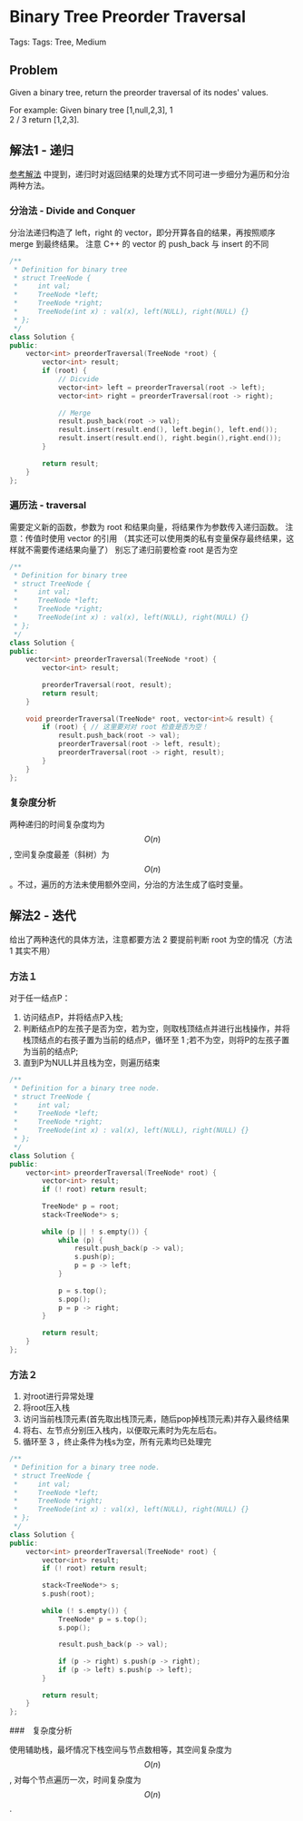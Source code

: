 # Binary Tree Preorder Traversal

Tags: Tags: Tree, Medium

## Problem

Given a binary tree, return the preorder traversal of its nodes' values.

For example:
Given binary tree [1,null,2,3],
   1
    \
     2
    /
   3
return [1,2,3].

## 解法1 - 递归

[参考解法](https://algorithm.yuanbin.me/zh-hans/binary_tree/binary_tree_preorder_traversal.html) 中提到，递归时对返回结果的处理方式不同可进一步细分为遍历和分治两种方法。

### 分治法 - Divide and Conquer

分治法递归构造了 left，right 的 vector，即分开算各自的结果，再按照顺序 merge 到最终结果。
注意 C++ 的 vector 的 push_back 与 insert 的不同

```cpp
/**
 * Definition for binary tree
 * struct TreeNode {
 *     int val;
 *     TreeNode *left;
 *     TreeNode *right;
 *     TreeNode(int x) : val(x), left(NULL), right(NULL) {}
 * };
 */
class Solution {
public:
    vector<int> preorderTraversal(TreeNode *root) {
        vector<int> result;
        if (root) {
            // Dicvide
            vector<int> left = preorderTraversal(root -> left);
            vector<int> right = preorderTraversal(root -> right);
            
            // Merge
            result.push_back(root -> val);
            result.insert(result.end(), left.begin(), left.end());
            result.insert(result.end(), right.begin(),right.end());
        }
        
        return result;
    }
};
```

### 遍历法 - traversal

需要定义新的函数，参数为 root 和结果向量，将结果作为参数传入递归函数。
注意：传值时使用 vector 的引用
（其实还可以使用类的私有变量保存最终结果，这样就不需要传递结果向量了）
别忘了递归前要检查 root 是否为空

```cpp
/**
 * Definition for binary tree
 * struct TreeNode {
 *     int val;
 *     TreeNode *left;
 *     TreeNode *right;
 *     TreeNode(int x) : val(x), left(NULL), right(NULL) {}
 * };
 */
class Solution {
public:
    vector<int> preorderTraversal(TreeNode *root) {
        vector<int> result;
        
        preorderTraversal(root, result);
        return result;
    }
    
    void preorderTraversal(TreeNode* root, vector<int>& result) {
        if (root) { // 这里要对对 root 检查是否为空！
            result.push_back(root -> val);
            preorderTraversal(root -> left, result);
            preorderTraversal(root -> right, result);
        }
    }
};
```

### 复杂度分析

两种递归的时间复杂度均为 $$O(n)$$, 空间复杂度最差（斜树）为 $$O(n)$$。不过，遍历的方法未使用额外空间，分治的方法生成了临时变量。

## 解法2 - 迭代

给出了两种迭代的具体方法，注意都要方法 2 要提前判断 root 为空的情况（方法1 其实不用）

### 方法１

对于任一结点P：
1. 访问结点P，并将结点P入栈;
2. 判断结点P的左孩子是否为空，若为空，则取栈顶结点并进行出栈操作，并将栈顶结点的右孩子置为当前的结点P，循环至 1 ;若不为空，则将P的左孩子置为当前的结点P;
3. 直到P为NULL并且栈为空，则遍历结束

```cpp
/**
 * Definition for a binary tree node.
 * struct TreeNode {
 *     int val;
 *     TreeNode *left;
 *     TreeNode *right;
 *     TreeNode(int x) : val(x), left(NULL), right(NULL) {}
 * };
 */
class Solution {
public:
    vector<int> preorderTraversal(TreeNode* root) {
        vector<int> result;
        if (! root) return result;
        
        TreeNode* p = root;
        stack<TreeNode*> s;
        
        while (p || ! s.empty()) {
            while (p) {
                result.push_back(p -> val);
                s.push(p);
                p = p -> left;
            }
            
            p = s.top();
            s.pop();
            p = p -> right;
        }
        
        return result;
    }
};
```

### 方法２

1. 对root进行异常处理
2. 将root压入栈
3. 访问当前栈顶元素(首先取出栈顶元素，随后pop掉栈顶元素)并存入最终结果
4. 将右、左节点分别压入栈内，以便取元素时为先左后右。
5. 循环至 3 ，终止条件为栈s为空，所有元素均已处理完

```cpp
/**
 * Definition for a binary tree node.
 * struct TreeNode {
 *     int val;
 *     TreeNode *left;
 *     TreeNode *right;
 *     TreeNode(int x) : val(x), left(NULL), right(NULL) {}
 * };
 */
class Solution {
public:
    vector<int> preorderTraversal(TreeNode* root) {
        vector<int> result;
        if (! root) return result;
        
        stack<TreeNode*> s;
        s.push(root);
        
        while (! s.empty()) {
            TreeNode* p = s.top();
            s.pop();
            
            result.push_back(p -> val);
            
            if (p -> right) s.push(p -> right);
            if (p -> left) s.push(p -> left);
        }
        
        return result;
    }
};
```

###　复杂度分析

使用辅助栈，最坏情况下栈空间与节点数相等，其空间复杂度为 $$O(n)$$, 对每个节点遍历一次，时间复杂度为 $$O(n)$$.
